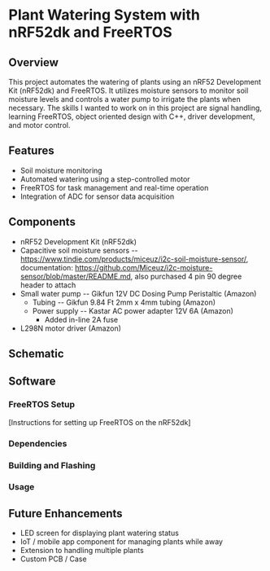# Plant Watering System with nRF52dk and FreeRTOS

## Overview
This project automates the watering of plants using an nRF52 Development Kit (nRF52dk) and FreeRTOS. 
It utilizes moisture sensors to monitor soil moisture levels and controls a water pump to irrigate the plants when necessary. 
The skills I wanted to work on in this project are signal handling, learning FreeRTOS, object oriented design with C++, 
driver development, and motor control.

## Features
- Soil moisture monitoring
- Automated watering using a step-controlled motor
- FreeRTOS for task management and real-time operation
- Integration of ADC for sensor data acquisition

## Components
- nRF52 Development Kit (nRF52dk) 
- Capacitive soil moisture sensors -- https://www.tindie.com/products/miceuz/i2c-soil-moisture-sensor/, documentation: https://github.com/Miceuz/i2c-moisture-sensor/blob/master/README.md, also purchased 4 pin 90 degree header to attach
- Small water pump -- Gikfun 12V DC Dosing Pump Peristaltic (Amazon)
    - Tubing -- Gikfun 9.84 Ft 2mm x 4mm tubing (Amazon)
    - Power supply --  Kastar AC power adapter 12V 6A (Amazon)
      - Added in-line 2A fuse 
- L298N motor driver (Amazon)

## Schematic

## Software

### FreeRTOS Setup
[Instructions for setting up FreeRTOS on the nRF52dk]

### Dependencies


### Building and Flashing


### Usage


## Future Enhancements
- LED screen for displaying plant watering status
- IoT / mobile app component for managing plants while away
- Extension to handling multiple plants
- Custom PCB / Case







